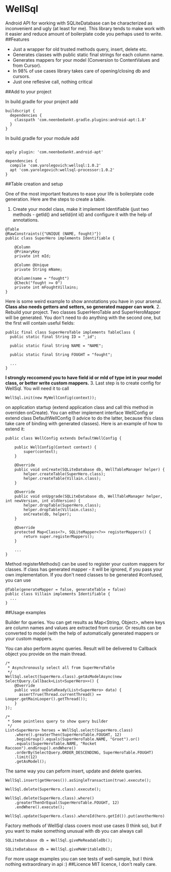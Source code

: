 # WellSql
Android API for working with SQLiteDatabase can be characterized as inconvenient and ugly (at least for me). This library tends to make work with it easier and reduce amount of boilerplate code you perhaps used to write. 
##Features
* Just a wrapper for old trusted methods query, insert, delete etc.
* Generates classes with public static final strings for each column name.
* Generates mappers for your model (Conversion to ContentValues and from Cursor).
* In 98% of use cases library takes care of opening/closing db and cursors.
* Just one reflesive call, nothing critical

##Add to your project

In build.gradle for your project add 
```
buildscript {
  dependencies {
    classpath 'com.neenbedankt.gradle.plugins:android-apt:1.8'
  }
}

```
In build.gradle for your module add

```

apply plugin: 'com.neenbedankt.android-apt'

dependencies {
  compile 'com.yarolegovich:wellsql:1.0.2'
  apt 'com.yarolegovich:wellsql-processor:1.0.2'
}

```
##Table creation and setup

One of the most important features to ease your life is boilerplate code generation. Here are the steps to create a table.
1. Create your model class, make it implement Identifiable (just two methods - getId() and setId(int id) and configure it with the help of annotations.

```
@Table
@RawConstraints({"UNIQUE (NAME, fought)"})
public class SuperHero implements Identifiable {

    @Column
    @PrimaryKey
    private int mId;

    @Column @Unique
    private String mName;

    @Column(name = "fought")
    @Check("fought >= 0")
    private int mFoughtVillains;
}
```
Here is some weird example to show annotations you have in your arsenal. **Class also needs getters and setters, so generated mapper can work**. 
2. Rebuild your project. Two classes SuperHeroTable and SuperHeroMapper will be generated. You don't need to do anything with the second one, but the first will contain useful fields:

```
public final class SuperHeroTable implements TableClass {
  public static final String ID = "_id";

  public static final String NAME = "NAME";

  public static final String FOUGHT = "fought";
  
  ...
}
```
**I strongly reccomend you to have field id or mId of type int in your model class, or better write custom mappers.**
3. Last step is to create config for WellSql. You will need it to call
```
WellSql.init(new MyWellConfig(context)); 
```
on application startup (extend application class and call this method in overriden onCreate). You can either implement interface WellConfig or extend class DefaultWellConfig (I advice to do the latter, because this class take care of binding with generated classes). Here is an example of how to extend it:

```
public class WellConfig extends DefaultWellConfig {

    public WellConfig(Context context) {
        super(context);
    }

    @Override
    public void onCreate(SQLiteDatabase db, WellTableManager helper) {
        helper.createTable(SuperHero.class);
        helper.createTable(Villain.class);
    }

    @Override
    public void onUpgrade(SQLiteDatabase db, WellTableManager helper, int newVersion, int oldVersion) {
        helper.dropTable(SuperHero.class);
        helper.dropTable(Villain.class);
        onCreate(db, helper);
    }

    @Override
    protected Map<Class<?>, SQLiteMapper<?>> registerMappers() {
        return super.registerMappers();
    }
    
    ...
}
```
Method registerMethods() can be used to register your custom mappers for classes. If class has generated mapper - it will be ignored, if you pass your own implementation.
If you don't need classes to be generated #confused, you can use 

```
@Table(generateMapper = false, generateTable = false)
public class Villain implements Identifiable {
  ...
}
```

##Usage examples

Builder for queries. You can get results as Map<String, Object>, where keys are column names and values are extracted from cursor. Or results can be converted to model (with the help of automatically generated mappers or your custom mappers.

You can also perform async queries. Result will be delivered to Callback object you provide on the main thread. 

```
/*
 * Asynchronously select all from SuperHeroTable
 */
WellSql.select(SuperHero.class).getAsModelAsync(new SelectQuery.Callback<List<SuperHero>>() {
    @Override
    public void onDataReady(List<SuperHero> data) {
      assertTrue(Thread.currentThread() == Looper.getMainLooper().getThread());
    }
});

/*
 * Some pointless query to show query builder
 */
List<SuperHero> heroes = WellSql.select(SuperHero.class)
    .where().greaterThen(SuperHeroTable.FOUGHT, 12)
    .beginGroup().equals(SuperHeroTable.NAME, "Groot").or()
    .equals(SuperHeroTable.NAME, "Rocket Raccoon").endGroup().endWhere()
    .orderBy(SelectQuery.ORDER_DESCENDING, SuperHeroTable.FOUGHT)
    .limit(12)
    .getAsModel();
```
The same way you can peform insert, update and delete queries.

```
WellSql.insert(getHeroes()).asSingleTransaction(true).execute();

WellSql.delete(SuperHero.class).execute();

WellSql.delete(SuperHero.class).where()
    .greaterThenOrEqual(SuperHeroTable.FOUGHT, 12)
    .endWhere().execute();

WellSql.update(SuperHero.class).whereId(hero.getId()).put(anotherHero).execute();
```
Factory methods of WellSql class covers most use cases (I think so), but if you want to make something unusual with db you can always call

```
SQLiteDatabase db = WellSql.giveMeReadableDb();

SQLiteDatabase db = WellSql.giveMeWritableDb();
```
For more usage examples you can see tests of well-sample, but I think nothing extraordinary in api :)
##Licence
MIT licence, I don't really care. 
